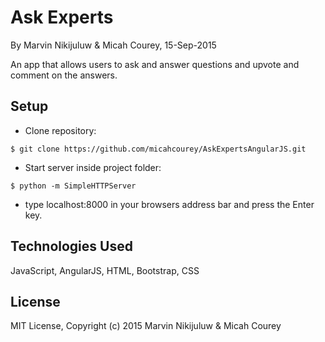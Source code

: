 Ask Experts
============

By Marvin Nikijuluw & Micah Courey, 15-Sep-2015

An app that allows users to ask and answer questions and upvote and comment on the answers.

Setup
----------
* Clone repository:
```console
$ git clone https://github.com/micahcourey/AskExpertsAngularJS.git
```
* Start server inside project folder:
```console
$ python -m SimpleHTTPServer
```
* type localhost:8000 in your browsers address bar and press the Enter key.



Technologies Used
----------
JavaScript, AngularJS, HTML, Bootstrap, CSS

License
----------
MIT License, Copyright (c) 2015 Marvin Nikijuluw & Micah Courey
